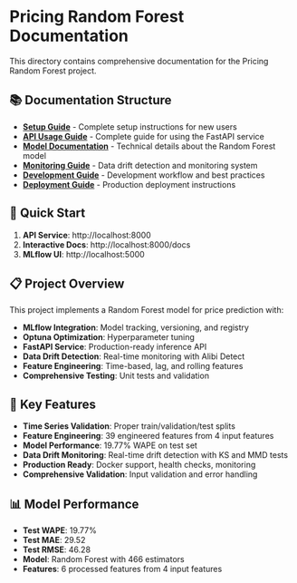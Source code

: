 # Pricing Random Forest Documentation

This directory contains comprehensive documentation for the Pricing Random Forest project.

## 📚 Documentation Structure

- **[Setup Guide](SETUP_GUIDE.md)** - Complete setup instructions for new users
- **[API Usage Guide](API_USAGE_GUIDE.md)** - Complete guide for using the FastAPI service
- **[Model Documentation](MODEL_DOCUMENTATION.md)** - Technical details about the Random Forest model
- **[Monitoring Guide](MONITORING_GUIDE.md)** - Data drift detection and monitoring system
- **[Development Guide](DEVELOPMENT_GUIDE.md)** - Development workflow and best practices
- **[Deployment Guide](DEPLOYMENT_GUIDE.md)** - Production deployment instructions

## 🚀 Quick Start

1. **API Service**: http://localhost:8000
2. **Interactive Docs**: http://localhost:8000/docs
3. **MLflow UI**: http://localhost:5000

## 📋 Project Overview

This project implements a Random Forest model for price prediction with:

- **MLflow Integration**: Model tracking, versioning, and registry
- **Optuna Optimization**: Hyperparameter tuning
- **FastAPI Service**: Production-ready inference API
- **Data Drift Detection**: Real-time monitoring with Alibi Detect
- **Feature Engineering**: Time-based, lag, and rolling features
- **Comprehensive Testing**: Unit tests and validation

## 🔧 Key Features

- **Time Series Validation**: Proper train/validation/test splits
- **Feature Engineering**: 39 engineered features from 4 input features
- **Model Performance**: 19.77% WAPE on test set
- **Data Drift Monitoring**: Real-time drift detection with KS and MMD tests
- **Production Ready**: Docker support, health checks, monitoring
- **Comprehensive Validation**: Input validation and error handling

## 📊 Model Performance

- **Test WAPE**: 19.77%
- **Test MAE**: 29.52
- **Test RMSE**: 46.28
- **Model**: Random Forest with 466 estimators
- **Features**: 6 processed features from 4 input features
